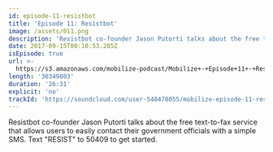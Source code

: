 ```yaml
---
id: episode-11-resistbot
title: 'Episode 11: Resistbot'
image: /assets/011.png
description: 'Resistbot co-founder Jason Putorti talks about the free text-to-fax service that allows users to easily contact their government officials with a simple SMS. Text "RESIST" to 50409 to get started.'
date: 2017-09-15T00:10:53.285Z
isEpisode: true
url: >-
  https://s3.amazonaws.com/mobilize-podcast/Mobilize+-+Episode+11+-+Resistbot.mp3
length: '30349803'
duration: '26:31'
explicit: 'no'
trackId: 'https://soundcloud.com/user-548478055/mobilize-episode-11-resistbot'
---
```

Resistbot co-founder Jason Putorti talks about the free text-to-fax service that allows users to easily contact their government officials with a simple SMS. Text "RESIST" to 50409 to get started.



